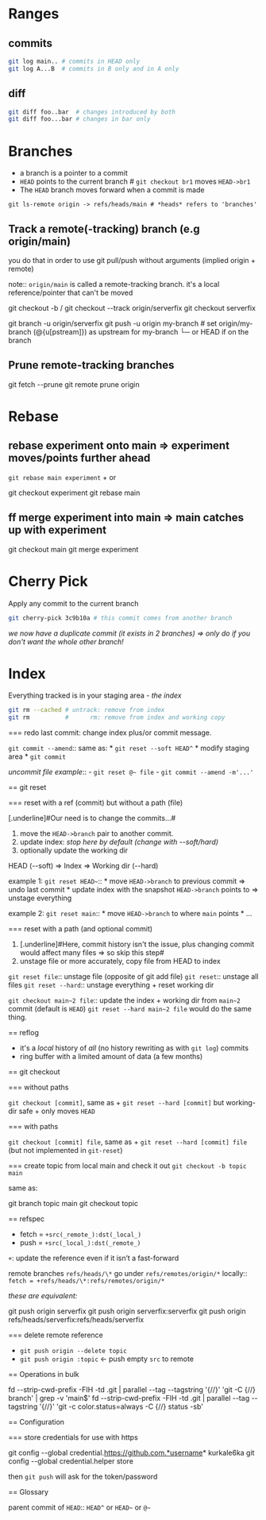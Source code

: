 # Ranges

## commits
```sh
git log main.. # commits in HEAD only
git log A...B  # commits in B only and in A only
```

## diff
```sh
git diff foo..bar  # changes introduced by both
git diff foo...bar # changes in bar only
```

# Branches

* a branch is a pointer to a commit
* `HEAD` points to the current branch # `git checkout br1` moves `HEAD->br1`
* The `HEAD` branch moves forward when a commit is made

`git ls-remote origin -> refs/heads/main # *heads* refers to 'branches'`

## Track a remote(-tracking) branch (e.g origin/main)

you do that in order to use git pull/push without arguments (implied origin + remote)

note:: `origin/main` is called a remote-tracking branch.
       it's a local reference/pointer that can't be moved

 git checkout -b <branch> <remote>/<branch>
 git checkout --track origin/serverfix
 git checkout serverfix

 git branch -u origin/serverfix
 git push -u origin my-branch # set origin/my-branch (@{u[pstream]}) as upstream for my-branch
                    └─ or HEAD if on the branch

## Prune remote-tracking branches

 git fetch --prune
 git remote prune origin

# Rebase

## rebase experiment onto main => experiment moves/points further ahead

`git rebase main experiment` + or

 git checkout experiment
 git rebase main

## ff merge experiment into main => main catches up with experiment

 git checkout main
 git merge experiment

# Cherry Pick

Apply any commit to the current branch
```sh
git cherry-pick 3c9b10a # this commit comes from another branch
```
_we now have a duplicate commit (it exists in 2 branches) => only do if you don't want the whole other branch!_

# Index
Everything tracked is in your staging area - _the index_
```sh
git rm --cached # untrack: remove from index
git rm          #      rm: remove from index and working copy
```

=== redo last commit: change index plus/or commit message.

`git commit --amend`::
    same as:
    * `git reset --soft HEAD^`
    * modify staging area
    * `git commit`

_uncommit file example_::
    - `git reset @~ file`
    - `git commit --amend -m'...'`

== git reset

=== reset with a ref (commit) but without a path (file)

[.underline]#Our need is to change the commits...#

1. move the `HEAD->branch` pair to another commit.
2. update index: _stop here by default (change with --*soft*/*hard*)_
3. optionally update the working dir

HEAD (--soft)  ⇒  Index  ⇒  Working dir (--hard)

example 1: `git reset HEAD~`::
    * move `HEAD->branch` to previous commit => undo last commit
    * update index with the snapshot `HEAD->branch` points to => unstage everything

example 2: `git reset main`::
    * move `HEAD->branch` to where `main` points
    * ...

=== reset with a path (and optional commit)

1. [.underline]#Here, commit history isn't the issue, plus changing commit would affect many files => so skip this step#
2. unstage file or more accurately, copy file from HEAD to index

`git reset file`::
    unstage file (opposite of git add file)
`git reset`::
    unstage all files
`git reset --hard`::
    unstage everything + reset working dir

`git checkout main~2 file`::
    update the index + working dir from `main~2` commit (default is `HEAD`)
    `git reset --hard main~2 file` would do the same thing.

== reflog

* it's a *local* history of *all* (no history rewriting as with `git log`) commits
* ring buffer with a limited amount of data (a few months)

== git checkout

=== without paths

`git checkout [commit]`, same as +
`git reset --hard [commit]` but working-dir safe + only moves `HEAD`

=== with paths

`git checkout [commit] file`, same as +
`git reset --hard [commit] file` (but not implemented in `git-reset`)

=== create topic from local main and check it out
`git checkout -b topic main`

same as:

 git branch topic main
 git checkout topic

== refspec

- fetch = `+src(_remote_):dst(_local_)`
- push = `+src(_local_):dst(_remote_)`

`+`: update the reference even if it isn’t a fast-forward

remote branches `refs/heads/\*` go under `refs/remotes/origin/*` locally::
   `fetch = +refs/heads/\*:refs/remotes/origin/*`

_these are equivalent:_

 git push origin serverfix
 git push origin serverfix:serverfix
 git push origin refs/heads/serverfix:refs/heads/serverfix

=== delete remote reference

* `git push origin --delete topic`
* `git push origin :topic` <- push empty `src` to remote

== Operations in bulk

 fd --strip-cwd-prefix -FIH -td .git | parallel --tag --tagstring '{//}' 'git -C {//} branch' | grep -v 'main$'
 fd --strip-cwd-prefix -FIH -td .git | parallel --tag --tagstring '{//}' 'git -c color.status=always -C {//} status -sb'

== Configuration

=== store credentials for use with https

 git config --global credential.https://github.com.*username* kurkale6ka
 git config --global credential.helper store

then `git push` will ask for the token/password

== Glossary

parent commit of `HEAD`::
`HEAD^` or `HEAD~` or `@~`
